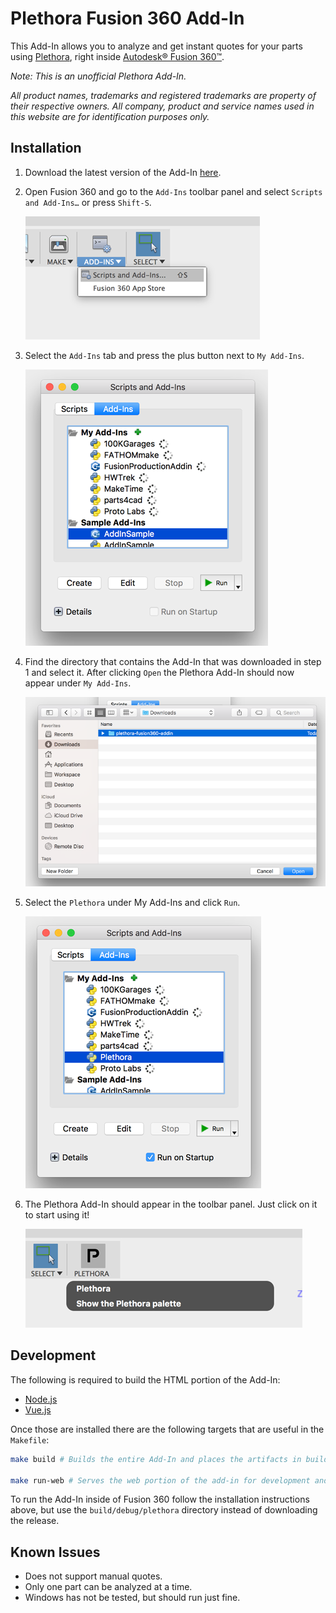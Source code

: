 # Plethora Fusion 360 Add-In

This Add-In allows you to analyze and get instant quotes for your parts using [Plethora](https://www.plethora.com), right inside [Autodesk® Fusion 360™](https://www.autodesk.com/products/fusion-360/overview).

_Note: This is an unofficial Plethora Add-In._

_All product names, trademarks and registered trademarks are property of their respective owners. All company, product and service names used in this website are for identification purposes only._

## Installation

1. Download the latest version of the Add-In [here](https://github.com/gravitatedesigns/plethora-fusion360-addin/releases/download/1.0.0/plethora-fusion360-addin.zip).

2. Open Fusion 360 and go to the `Add-Ins` toolbar panel and select `Scripts and Add-Ins…` or press `Shift-S`.

    ![Add-Ins Toolbar Panel](screenshots/screenshot-1.png)

3. Select the `Add-Ins` tab and press the plus button next to `My Add-Ins`.

    ![Scripts and Add-Ins](screenshots/screenshot-2.png)

4. Find the directory that contains the Add-In that was downloaded in step 1 and select it. After clicking `Open` the Plethora Add-In should now appear under `My Add-Ins`.

    ![Finder](screenshots/screenshot-3.png)

5. Select the `Plethora` under My Add-Ins and click `Run`.

    ![Scripts and Add-Ins with Plethora Add-In](screenshots/screenshot-4.png)

6. The Plethora Add-In should appear in the toolbar panel. Just click on it to start using it!

    ![Plethora Toolbar Panel](screenshots/screenshot-5.png)

## Development

The following is required to build the HTML portion of the Add-In:

- [Node.js](https://nodejs.org/en/)
- [Vue.js](https://vuejs.org)

Once those are installed there are the following targets that are useful in the `Makefile`:

```bash
make build # Builds the entire Add-In and places the artifacts in build/debug.

make run-web # Serves the web portion of the add-in for development and debugging.
```

To run the Add-In inside of Fusion 360 follow the installation instructions above, but use the `build/debug/plethora` directory instead of downloading the release.

## Known Issues

- Does not support manual quotes.
- Only one part can be analyzed at a time.
- Windows has not be tested, but should run just fine.